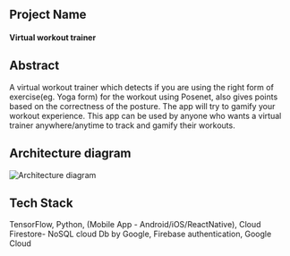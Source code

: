 ## Project Name
#### Virtual workout trainer 

## Abstract
A virtual workout trainer which detects if you are using the right form of exercise(eg. Yoga form) for the workout using Posenet, also gives points based on the correctness of the posture. The app will try to gamify your workout experience.
This app can be used by anyone who wants a virtual trainer anywhere/anytime to track and gamify their workouts.

## Architecture diagram
![Architecture diagram](https://github.com/SJSUFall2019-CMPE272/Virtual-Trainer/blob/master/Architecture%20diag.jpg)

## Tech Stack
TensorFlow, Python, (Mobile App - Android/iOS/ReactNative), Cloud Firestore- NoSQL cloud Db by Google, Firebase authentication, Google Cloud 

